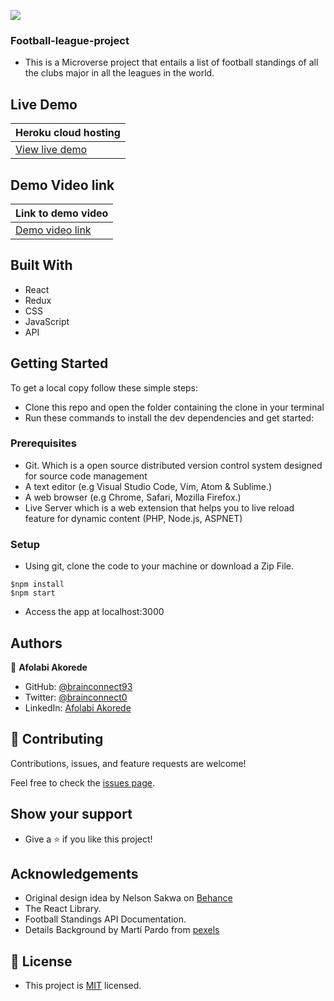 [![](https://img.shields.io/badge/Microverse-Afolabi%20Akorede-blueviolet)](https://github.com/brainconnect93)

### Football-league-project

- This is a Microverse project that entails a list of football standings of all the clubs major in all the leagues in the world.

## Live Demo
|Heroku cloud hosting|
|----------------------|
|[View live demo]( https://league-standing.herokuapp.com/)|

## Demo Video link
|Link to demo video|
|----------------------|
|[Demo video link](https://www.loom.com/share/20fa5e31ce21439294f9a0ed8fc213b5)|

## Built With

- React 
- Redux
- CSS
- JavaScript
- API

## Getting Started

To get a local copy follow these simple steps:

- Clone this repo and open the folder containing the clone in your terminal
- Run these commands to install the dev dependencies and get started:

### Prerequisites

- Git. Which is a open source distributed version control system designed for source code management
- A text editor (e.g Visual Studio Code, Vim, Atom & Sublime.)
- A web browser (e.g Chrome, Safari, Mozilla Firefox.)
- Live Server which is a web extension that helps you to live reload feature for dynamic content (PHP, Node.js, ASPNET)

### Setup

- Using git, clone the code to your machine or download a Zip File.

```
$npm install
$npm start
```

- Access the app at localhost:3000

## Authors

👤 **Afolabi Akorede**

- GitHub: [@brainconnect93](https://github.com/brainconnect93)
- Twitter: [@brainconnect0](https://twitter.com/brainconnect0)
- LinkedIn: [Afolabi Akorede](https://linkedin.com/in/brainconnect93)

## 🤝 Contributing

Contributions, issues, and feature requests are welcome!

Feel free to check the [issues page](https://github.com/brainconnect93/football-leagues-project/issues).

## Show your support

- Give a ⭐️ if you like this project!

## Acknowledgements

- Original design idea by Nelson Sakwa on [Behance](https://www.behance.net/sakwadesignstudio)
- The React Library.
- Football Standings API Documentation.
- Details Background by Martí Pardo from [pexels](https://www.pexels.com/photo/group-of-men-playing-soccer-1657328/)

## 📝 License

- This project is [MIT](https://github.com/brainconnect93/football-leagues-project/blob/develop/LICENSE) licensed.
